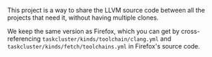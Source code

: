 This project is a way to share the LLVM source code between all the projects
that need it, without having multiple clones.

We keep the same version as Firefox, which you can get by cross-referencing
`taskcluster/kinds/toolchain/clang.yml` and `taskcluster/kinds/fetch/toolchains.yml`
in Firefox's source code.
